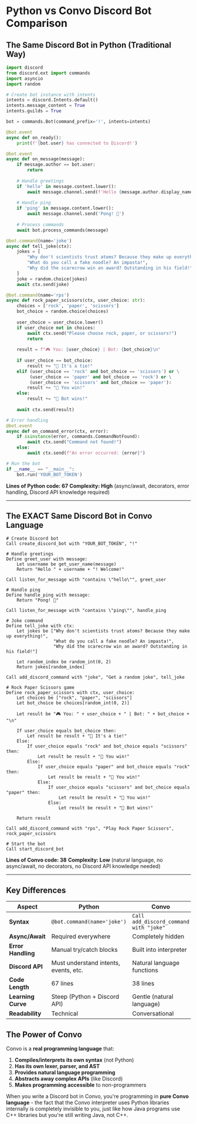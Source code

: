# Python vs Convo Discord Bot Comparison

## The Same Discord Bot in Python (Traditional Way)

```python
import discord
from discord.ext import commands
import asyncio
import random

# Create bot instance with intents
intents = discord.Intents.default()
intents.message_content = True
intents.guilds = True

bot = commands.Bot(command_prefix='!', intents=intents)

@bot.event
async def on_ready():
    print(f'{bot.user} has connected to Discord!')

@bot.event
async def on_message(message):
    if message.author == bot.user:
        return
    
    # Handle greetings
    if 'hello' in message.content.lower():
        await message.channel.send(f'Hello {message.author.display_name}! Welcome!')
    
    # Handle ping
    if 'ping' in message.content.lower():
        await message.channel.send('Pong! 🏓')
    
    # Process commands
    await bot.process_commands(message)

@bot.command(name='joke')
async def tell_joke(ctx):
    jokes = [
        "Why don't scientists trust atoms? Because they make up everything!",
        "What do you call a fake noodle? An impasta!",
        "Why did the scarecrow win an award? Outstanding in his field!"
    ]
    joke = random.choice(jokes)
    await ctx.send(joke)

@bot.command(name='rps')
async def rock_paper_scissors(ctx, user_choice: str):
    choices = ['rock', 'paper', 'scissors']
    bot_choice = random.choice(choices)
    
    user_choice = user_choice.lower()
    if user_choice not in choices:
        await ctx.send("Please choose rock, paper, or scissors!")
        return
    
    result = f"🎮 You: {user_choice} | Bot: {bot_choice}\n"
    
    if user_choice == bot_choice:
        result += "🤝 It's a tie!"
    elif (user_choice == 'rock' and bot_choice == 'scissors') or \
         (user_choice == 'paper' and bot_choice == 'rock') or \
         (user_choice == 'scissors' and bot_choice == 'paper'):
        result += "🎉 You win!"
    else:
        result += "🤖 Bot wins!"
    
    await ctx.send(result)

# Error handling
@bot.event
async def on_command_error(ctx, error):
    if isinstance(error, commands.CommandNotFound):
        await ctx.send("Command not found!")
    else:
        await ctx.send(f"An error occurred: {error}")

# Run the bot
if __name__ == "__main__":
    bot.run('YOUR_BOT_TOKEN')
```

**Lines of Python code: 67**
**Complexity: High** (async/await, decorators, error handling, Discord API knowledge required)

---

## The EXACT Same Discord Bot in Convo Language

```convo
# Create Discord bot
Call create_discord_bot with "YOUR_BOT_TOKEN", "!"

# Handle greetings
Define greet_user with message:
    Let username be get_user_name(message)
    Return "Hello " + username + "! Welcome!"

Call listen_for_message with "contains \"hello\"", greet_user

# Handle ping
Define handle_ping with message:
    Return "Pong! 🏓"

Call listen_for_message with "contains \"ping\"", handle_ping

# Joke command
Define tell_joke with ctx:
    Let jokes be ["Why don't scientists trust atoms? Because they make up everything!",
                  "What do you call a fake noodle? An impasta!",
                  "Why did the scarecrow win an award? Outstanding in his field!"]
    
    Let random_index be random_int(0, 2)
    Return jokes[random_index]

Call add_discord_command with "joke", "Get a random joke", tell_joke

# Rock Paper Scissors game
Define rock_paper_scissors with ctx, user_choice:
    Let choices be ["rock", "paper", "scissors"]
    Let bot_choice be choices[random_int(0, 2)]
    
    Let result be "🎮 You: " + user_choice + " | Bot: " + bot_choice + "\n"
    
    If user_choice equals bot_choice then:
        Let result be result + "🤝 It's a tie!"
    Else:
        If user_choice equals "rock" and bot_choice equals "scissors" then:
            Let result be result + "🎉 You win!"
        Else:
            If user_choice equals "paper" and bot_choice equals "rock" then:
                Let result be result + "🎉 You win!"
            Else:
                If user_choice equals "scissors" and bot_choice equals "paper" then:
                    Let result be result + "🎉 You win!"
                Else:
                    Let result be result + "🤖 Bot wins!"
    
    Return result

Call add_discord_command with "rps", "Play Rock Paper Scissors", rock_paper_scissors

# Start the bot
Call start_discord_bot
```

**Lines of Convo code: 38**
**Complexity: Low** (natural language, no async/await, no decorators, no Discord API knowledge needed)

---

## Key Differences

| Aspect | Python | Convo |
|--------|---------|--------|
| **Syntax** | `@bot.command(name='joke')` | `Call add_discord_command with "joke"` |
| **Async/Await** | Required everywhere | Completely hidden |
| **Error Handling** | Manual try/catch blocks | Built into interpreter |
| **Discord API** | Must understand intents, events, etc. | Natural language functions |
| **Code Length** | 67 lines | 38 lines |
| **Learning Curve** | Steep (Python + Discord API) | Gentle (natural language) |
| **Readability** | Technical | Conversational |

## The Power of Convo

Convo is a **real programming language** that:
1. **Compiles/interprets its own syntax** (not Python)
2. **Has its own lexer, parser, and AST** 
3. **Provides natural language programming**
4. **Abstracts away complex APIs** (like Discord)
5. **Makes programming accessible** to non-programmers

When you write a Discord bot in Convo, you're programming in **pure Convo language** - the fact that the Convo interpreter uses Python libraries internally is completely invisible to you, just like how Java programs use C++ libraries but you're still writing Java, not C++.
